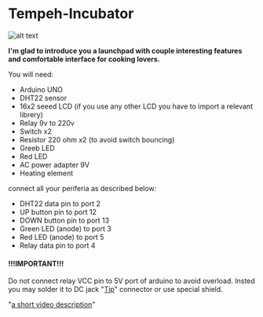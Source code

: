 # Tempeh-Incubator
![alt text](https://hackster.imgix.net/uploads/attachments/1206001/_uTSmId50CL.blob?auto=compress%2Cformat&w=900&h=675&fit=min)

**I'm glad to introduce you a launchpad with couple interesting features and comfortable interface for cooking lovers.**

You will need:
  * Arduino UNO
  * DHT22 sensor
  * 16x2 seeed LCD (if you use any other LCD you have to import a relevant librery)
  * Relay 9v to 220v
  * Switch  x2
  * Resistor 220 ohm  x2 (to avoid switch bouncing)
  * Greeb LED
  * Red LED
  * AC power adapter 9V
  * Heating element
  
connect all your periferia as described below:

  * DHT22 data pin to port 2
  * UP button pin to port 12
  * DOWN button pin to port 13
  * Green LED (anode) to port 3
  * Red LED (anode) to port 5
  * Relay data pin to port 4
  
 
 #### !!!IMPORTANT!!!
 Do not connect relay VCC pin to 5V port of arduino to avoid overload. Insted you may solder it to DC jack "[Tip](https://learn.sparkfun.com/tutorials/connector-basics/power-connectors)" connector or use special shield.

"[a short video description](https://www.youtube.com/watch?v=93Pv_nzKMNA)"
